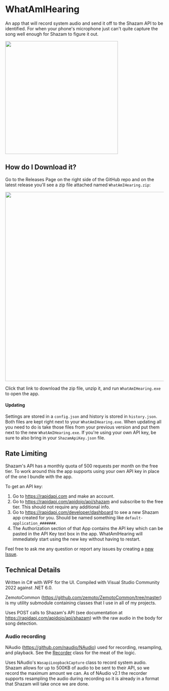 # WhatAmIHearing

An app that will record system audio and send it off to the Shazam API to be identified. For when your phone's microphone just can't quite capture the song well enough for Shazam to figure it out.

<img src="https://github.com/user-attachments/assets/5a51cf0f-642c-41a8-bec5-8b016d09178e" Width="358" />

## How do I Download it?

Go to the Releases Page on the right side of the GitHub repo and on the latest release you'll see a zip file attached named `WhatAmIHearing.zip`:

<img src="https://github.com/user-attachments/assets/826267ec-c643-4f5f-90e2-cf00ccffd1c1" Width="600" />

Click that link to download the zip file, unzip it, and run `WhatAmIHearing.exe` to open the app.

#### Updating
Settings are stored in a `config.json` and history is stored in `history.json`. Both files are kept right next to your `WhatAmIHearing.exe`. When updating all you need to do is take those files from your previous version and put them next to the new `WhatAmIHearing.exe`. If you're using your own API key, be sure to also bring in your `ShazamApiKey.json` file.

## Rate Limiting

Shazam's API has a monthly quota of 500 requests per month on the free tier. To work around this the app supports using your own API key in place of the one I bundle with the app. 

To get an API key:
1. Go to https://rapidapi.com and make an account.
2. Go to https://rapidapi.com/apidojo/api/shazam and subscribe to the free tier. This should not require any additional info.
3. Go to https://rapidapi.com/developer/dashboard to see a new Shazam app created for you. Should be named something like `default-application_#######`.
4. The Authorization section of that App contains the API key which can be pasted in the API Key text box in the app. WhatAmIHearing will immediately start using the new key without having to restart. 

Feel free to ask me any question or report any issues by creating a [new Issue](https://github.com/zemoto/WhatAmIHearing/issues).

## Technical Details

Written in C# with WPF for the UI. Compiled with Visual Studio Community 2022 against .NET 6.0.

ZemotoCommon (https://github.com/zemoto/ZemotoCommon/tree/master) is my utility submodule containing classes that I use in all of my projects.

Uses POST calls to Shazam's API (see documentation at https://rapidapi.com/apidojo/api/shazam) with the raw audio in the body for song detection.

### Audio recording
NAudio (https://github.com/naudio/NAudio) used for recording, resampling, and playback. See the [Recorder](https://github.com/zemoto/WhatAmIHearing/blob/main/WhatAmIHearing/Audio/Recorder.cs) class for the meat of the logic.

Uses NAudio's `WasapiLoopbackCapture` class to record system audio. Shazam allows for up to 500KB of audio to be sent to their API, so we record the maximum amount we can. As of NAudio v2.1 the recorder supports resampling the audio during recording so it is already in a format that Shazam will take once we are done.
